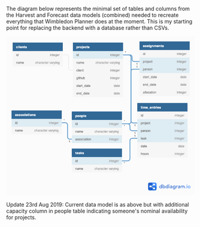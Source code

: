 The diagram below represents the minimal set of tables and columns from the Harvest and Forecast data models (combined) needed to recreate everything that Wimbledon Planner does at the moment. This is my starting point for replacing the backend with a database rather than CSVs.

![DataModel](harvest_forecast_minimal_set.png)

Update 23rd Aug 2019: Current data model is as above but with additional capacity column in people table indicating someone's nominal availability for projects.
